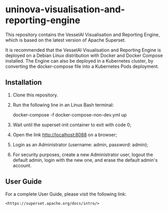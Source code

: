 # uninova-visualisation-and-reporting-engine

This repository contains the VesselAI Visualisation and Reporting Engine, which is based on the latest version of Apache Superset.

It is recommended that the VesselAI Visualisation and Reporting Engine is deployed on a Debian Linux distribution with Docker and Docker Compose installed. The Engine can also be deployed in a Kubernetes cluster, by converting the docker-compose file into a Kubernetes Pods deployment.

## Installation

1. Clone this repository.

2. Run the following line in an Linux Bash terminal:

    docker-compose -f docker-compose-non-dev.yml up


3. Wait until the superset-init container to exit with code 0;

4. Open the link <http://localhost:8088> on a browser;

5. Login as an Administrator (username: admin, password: admin);

6. For security purposes, create a new Administrator user, logout the default admin, login with the new one, and erase the default admin's account.

## User Guide

For a complete User Guide, please visit the following link:

    <https://superset.apache.org/docs/intro/>
